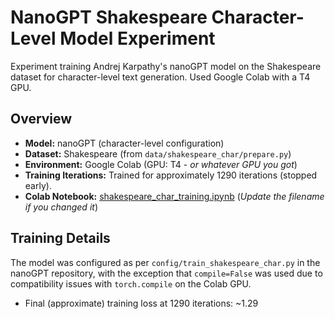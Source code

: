 # NanoGPT Shakespeare Character-Level Model Experiment

Experiment training Andrej Karpathy's nanoGPT model on the Shakespeare dataset for character-level text generation. Used Google Colab with a T4 GPU.

## Overview

*   **Model:** nanoGPT (character-level configuration)
*   **Dataset:** Shakespeare (from `data/shakespeare_char/prepare.py`)
*   **Environment:** Google Colab (GPU: T4 - *or whatever GPU you got*)
*   **Training Iterations:** Trained for approximately 1290 iterations (stopped early).
*   **Colab Notebook:** [shakespeare_char_training.ipynb](shakespeare_char_training.ipynb) (*Update the filename if you changed it*)

## Training Details

The model was configured as per `config/train_shakespeare_char.py` in the nanoGPT repository, with the exception that `compile=False` was used due to compatibility issues with `torch.compile` on the Colab GPU.

*   Final (approximate) training loss at 1290 iterations: ~1.29
